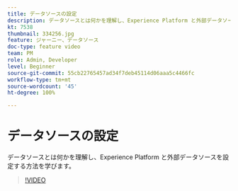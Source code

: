 ```yaml
---
title: データソースの設定
description: データソースとは何かを理解し、Experience Platform と外部データソースを設定する方法を学びます。
kt: 7538
thumbnail: 334256.jpg
feature: ジャーニー、データソース
doc-type: feature video
team: PM
role: Admin, Developer
level: Beginner
source-git-commit: 55cb22765457ad34f7deb45114d06aaa5c4466fc
workflow-type: tm+mt
source-wordcount: '45'
ht-degree: 100%

---
```



# データソースの設定

データソースとは何かを理解し、Experience Platform と外部データソースを設定する方法を学びます。

>[!VIDEO](https://video.tv.adobe.com/v/334256?quality=12)
